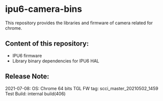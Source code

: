 # ipu6-camera-bins

This repository provides the libraries and firmware of camera related for chrome.

## Content of this repository:
* IPU6 firmware
* Library binary dependencies for IPU6 HAL

## Release Note:
2021-07-08:
OS:           Chrome 64 bits
TGL FW tag:   scci_master_20210502_1459
Test Build:   internal build(406)
